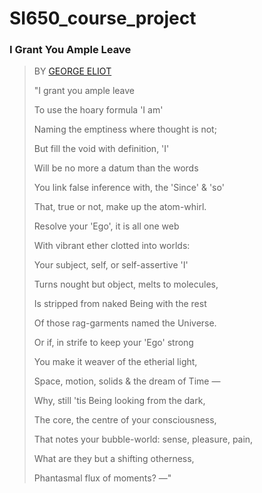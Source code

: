# SI650_course_project

### I Grant You Ample Leave

> BY [GEORGE ELIOT](https://www.poetryfoundation.org/poets/george-eliot)
>
> "I grant you ample leave
>
> To use the hoary formula 'I am'
>
> Naming the emptiness where thought is not;
>
> But fill the void with definition, 'I'
>
> Will be no more a datum than the words
>
> You link false inference with, the 'Since' & 'so'
>
> That, true or not, make up the atom-whirl.
>
> Resolve your 'Ego', it is all one web
>
> With vibrant ether clotted into worlds:
>
> Your subject, self, or self-assertive 'I'
>
> Turns nought but object, melts to molecules,
>
> Is stripped from naked Being with the rest
>
> Of those rag-garments named the Universe.
>
> Or if, in strife to keep your 'Ego' strong
>
> You make it weaver of the etherial light,
>
> Space, motion, solids & the dream of Time —
>
> Why, still 'tis Being looking from the dark,
>
> The core, the centre of your consciousness,
>
> That notes your bubble-world: sense, pleasure, pain,
>
> What are they but a shifting otherness,
>
> Phantasmal flux of moments? —"

